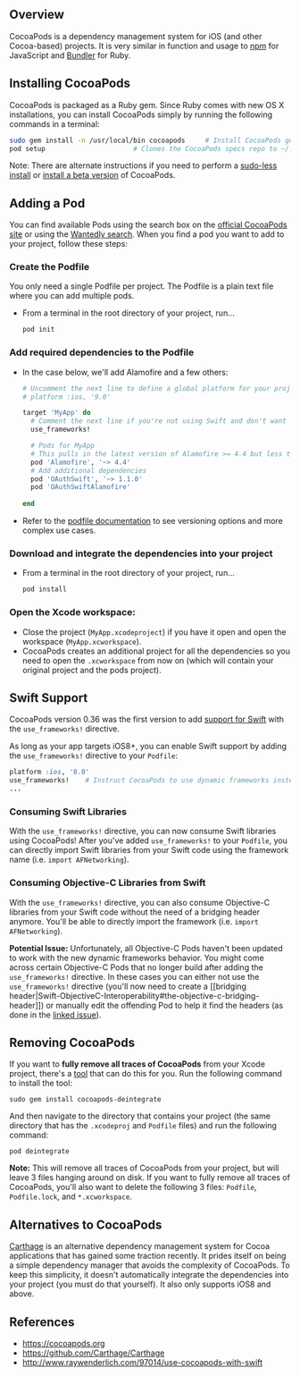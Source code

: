## Overview
CocoaPods is a dependency management system for iOS (and other
Cocoa-based) projects.  It is very similar in function and usage to
[npm](https://www.npmjs.com/) for JavaScript and
[Bundler](http://bundler.io/) for Ruby.

## Installing CocoaPods
CocoaPods is packaged as a Ruby gem. Since Ruby comes with new OS X installations, you can install CocoaPods simply by running the following commands in a terminal:

```bash
sudo gem install -n /usr/local/bin cocoapods     # Install CocoaPods gem
pod setup                      # Clones the CocoaPods specs repo to ~/.cocoapods
```

Note: There are alternate instructions if you need to perform a [sudo-less install](http://guides.cocoapods.org/using/getting-started.html#sudo-less-installation) or [install a beta version](http://guides.cocoapods.org/using/getting-started.html#updating-cocoapods) of CocoaPods. 

## Adding a Pod
You can find available Pods using the search box on the [official CocoaPods site](http://cocoapods.org/) or using the [Wantedly search](http://cocoapods.wantedly.com/). When you find a pod you want to add to your project, follow these steps:

### Create the Podfile
You only need a single Podfile per project. The Podfile is a plain text file where you can add multiple pods.
- From a terminal in the root directory of your project, run...

    ```bash 
    pod init
    ```

### Add required dependencies to the Podfile
- In the case below, we'll add Alamofire and a few others:
    
    ```ruby
    # Uncomment the next line to define a global platform for your project
    # platform :ios, '9.0'

    target 'MyApp' do
      # Comment the next line if you're not using Swift and don't want to use dynamic frameworks
      use_frameworks!

      # Pods for MyApp
      # This pulls in the latest version of Alamofire >= 4.4 but less than 5.0.
      pod 'Alamofire', '~> 4.4'
      # Add additional dependencies
      pod 'OAuthSwift', '~> 1.1.0'
      pod 'OAuthSwiftAlamofire'
      
    end
    ```

- Refer to the [podfile documentation](https://guides.cocoapods.org/using/the-podfile.html) to see versioning options and more complex use cases.

### Download and integrate the dependencies into your project
- From a terminal in the root directory of your project, run... 

    ```bash
    pod install
    ```

### Open the Xcode workspace:
   - Close the project (`MyApp.xcodeproject`) if you have it open and open the workspace (`MyApp.xcworkspace`).
   - CocoaPods creates an additional project for all the dependencies so you need to open the `.xcworkspace` from now on (which will contain your original project and the pods project).

## Swift Support
CocoaPods version 0.36 was the first version to add [support for Swift](http://blog.cocoapods.org/CocoaPods-0.36) with the `use_frameworks!` directive.

As long as your app targets iOS8+, you can enable Swift support by adding the `use_frameworks!` directive to your `Podfile`:
```ruby
platform :ios, '8.0'
use_frameworks!    # Instruct CocoaPods to use dynamic frameworks instead of static libraries for Pods
...
```

### Consuming Swift Libraries
With the `use_frameworks!` directive, you can now consume Swift libraries using CocoaPods! After you've added `use_frameworks!` to your `Podfile`, you can directly import Swift libraries from your Swift code using the framework name (i.e. `import AFNetworking`).

### Consuming Objective-C Libraries from Swift
With the `use_frameworks!` directive, you can also consume Objective-C libraries from your Swift code without the need of a bridging header anymore. You'll be able to directly import the framework (i.e. `import AFNetworking`).

**Potential Issue:** Unfortunately, all Objective-C Pods haven't been updated to work with the new dynamic frameworks behavior. You might come across certain Objective-C Pods that no longer build after adding the `use_frameworks!` directive. In these cases you can either not use the `use_frameworks!` directive (you'll now need to create a [[bridging header|Swift-ObjectiveC-Interoperability#the-objective-c-bridging-header]]) or manually edit the offending Pod to help it find the headers (as done in the [linked issue](https://github.com/bdbergeron/BDBOAuth1Manager/issues/35)).

## Removing CocoaPods

If you want to **fully remove all traces of CocoaPods** from your Xcode project, there's a [tool](https://github.com/CocoaPods/cocoapods-deintegrate) that can do this for you. Run the following command to install the tool:

```shell
sudo gem install cocoapods-deintegrate
```

And then navigate to the directory that contains your project (the same directory that has the `.xcodeproj` and `Podfile` files) and run the following command:

```shell
pod deintegrate
```

**Note:** This will remove all traces of CocoaPods from your project, but will leave 3 files hanging around on disk. If you want to fully remove all traces of CocoaPods, you'll also want to delete the following 3 files: `Podfile`, `Podfile.lock`, and `*.xcworkspace`.

## Alternatives to CocoaPods
[Carthage](https://github.com/Carthage/Carthage) is an alternative dependency management system for Cocoa applications that has gained some traction recently. It prides itself on being a simple dependency manager that avoids the complexity of CocoaPods. To keep this simplicity, it doesn't automatically integrate the dependencies into your project (you must do that yourself). It also only supports iOS8 and above. 

## References
* https://cocoapods.org
* https://github.com/Carthage/Carthage
* http://www.raywenderlich.com/97014/use-cocoapods-with-swift